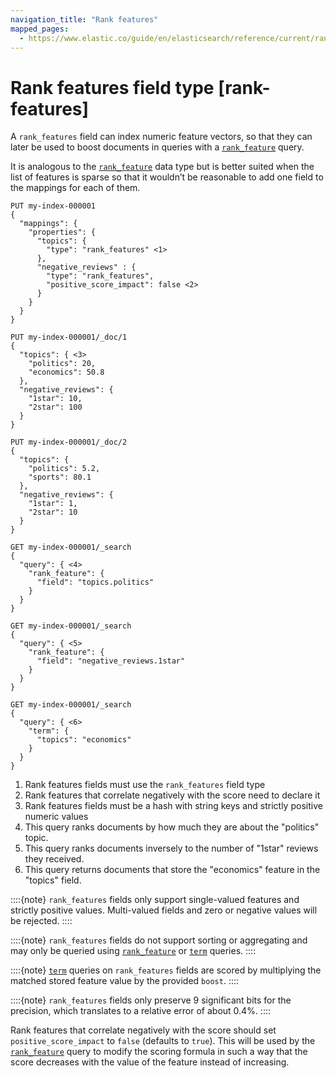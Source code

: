 ```yaml
---
navigation_title: "Rank features"
mapped_pages:
  - https://www.elastic.co/guide/en/elasticsearch/reference/current/rank-features.html
---
```


# Rank features field type [rank-features]


A `rank_features` field can index numeric feature vectors, so that they can later be used to boost documents in queries with a [`rank_feature`](/reference/query-languages/query-dsl-rank-feature-query.md) query.

It is analogous to the [`rank_feature`](/reference/elasticsearch/mapping-reference/rank-feature.md) data type but is better suited when the list of features is sparse so that it wouldn’t be reasonable to add one field to the mappings for each of them.

```console
PUT my-index-000001
{
  "mappings": {
    "properties": {
      "topics": {
        "type": "rank_features" <1>
      },
      "negative_reviews" : {
        "type": "rank_features",
        "positive_score_impact": false <2>
      }
    }
  }
}

PUT my-index-000001/_doc/1
{
  "topics": { <3>
    "politics": 20,
    "economics": 50.8
  },
  "negative_reviews": {
    "1star": 10,
    "2star": 100
  }
}

PUT my-index-000001/_doc/2
{
  "topics": {
    "politics": 5.2,
    "sports": 80.1
  },
  "negative_reviews": {
    "1star": 1,
    "2star": 10
  }
}

GET my-index-000001/_search
{
  "query": { <4>
    "rank_feature": {
      "field": "topics.politics"
    }
  }
}

GET my-index-000001/_search
{
  "query": { <5>
    "rank_feature": {
      "field": "negative_reviews.1star"
    }
  }
}

GET my-index-000001/_search
{
  "query": { <6>
    "term": {
      "topics": "economics"
    }
  }
}
```

1. Rank features fields must use the `rank_features` field type
2. Rank features that correlate negatively with the score need to declare it
3. Rank features fields must be a hash with string keys and strictly positive numeric values
4. This query ranks documents by how much they are about the "politics" topic.
5. This query ranks documents inversely to the number of "1star" reviews they received.
6. This query returns documents that store the "economics" feature in the "topics" field.


::::{note}
`rank_features` fields only support single-valued features and strictly positive values. Multi-valued fields and zero or negative values will be rejected.
::::


::::{note}
`rank_features` fields do not support sorting or aggregating and may only be queried using [`rank_feature`](/reference/query-languages/query-dsl-rank-feature-query.md) or [`term`](/reference/query-languages/query-dsl-term-query.md) queries.
::::


::::{note}
[`term`](/reference/query-languages/query-dsl-term-query.md) queries on `rank_features` fields are scored by multiplying the matched stored feature value by the provided `boost`.
::::


::::{note}
`rank_features` fields only preserve 9 significant bits for the precision, which translates to a relative error of about 0.4%.
::::


Rank features that correlate negatively with the score should set `positive_score_impact` to `false` (defaults to `true`). This will be used by the [`rank_feature`](/reference/query-languages/query-dsl-rank-feature-query.md) query to modify the scoring formula in such a way that the score decreases with the value of the feature instead of increasing.


